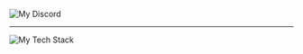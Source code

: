 ![My Discord](https://discord-readme-badge.vercel.app/api?id=635343861128101917)

---

<!-- My Stack -->
![My Tech Stack](https://github-readme-tech-stack.vercel.app/api/cards?lineCount=3&bg=%230D1117&badge=%23161B22&border=%2321262D&titleColor=%2358A6FF&line1=typescript%2Ctypescript%2C3178c6%3Bjavascript%2Cjavascript%2Cf0db4f%3B&line2=react%2Creact%2C38bdf8%3Bremix%2Cremix%2Cffffff%3Btailwindcss%2Ctailwindcss%2C38bdf8%3Bprisma%2Cprisma%2Cffffff%3B&line3=express%2Cexpress%2Cffffff%3Bsocket.io%2Csocket.io%2Cffffff%3B)
